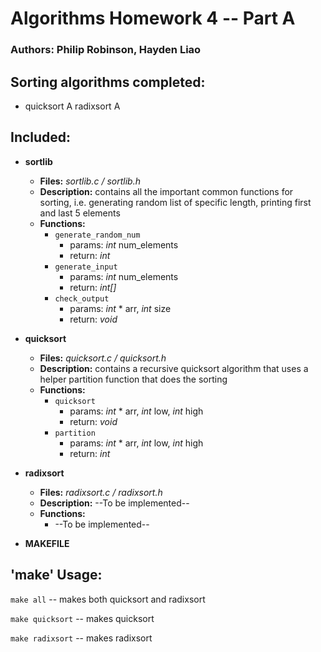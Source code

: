 # Algorithms Homework 4 -- Part A
### Authors: Philip Robinson, Hayden Liao

## Sorting algorithms completed:

* quicksort A
  radixsort A

## Included:

* **sortlib**
  * **Files:** *sortlib.c / sortlib.h*
  * **Description:** contains all the important common functions for sorting, i.e. generating random list of specific length, printing first and last 5 elements
  * **Functions:**
    * `generate_random_num`
      * params: *int* num_elements
      * return: *int*
    * `generate_input`
      * params: *int* num_elements
      * return: *int[]*
    * `check_output`
      * params: *int* * arr, *int* size
      * return: *void*

* **quicksort**
  * **Files:** *quicksort.c / quicksort.h*
  * **Description:** contains a recursive quicksort algorithm that uses a helper partition function that does the sorting
  * **Functions:**
    * `quicksort`
      * params: *int* * arr, *int* low, *int* high
      * return: *void*
    * `partition`
      * params: *int* * arr, *int* low, *int* high
      * return: *int*

* **radixsort**
  * **Files:** *radixsort.c / radixsort.h*
  * **Description:** --To be implemented--
  * **Functions:**
    * --To be implemented--

* **MAKEFILE**

## 'make' Usage:

`make all` -- makes both quicksort and radixsort

`make quicksort` -- makes quicksort

`make radixsort` -- makes radixsort

